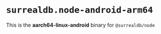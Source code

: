 # `surrealdb.node-android-arm64`

This is the **aarch64-linux-android** binary for `@surrealdb/node`
